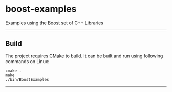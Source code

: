# boost-examples
Examples using the [Boost](https://github.com/boostorg) set of C++ Libraries

---

## Build ##

The project requires [CMake](https://github.com/Kitware/CMake) to build. It can be built and run using following commands on Linux:
```shell
cmake .
make
./bin/BoostExamples
```
---